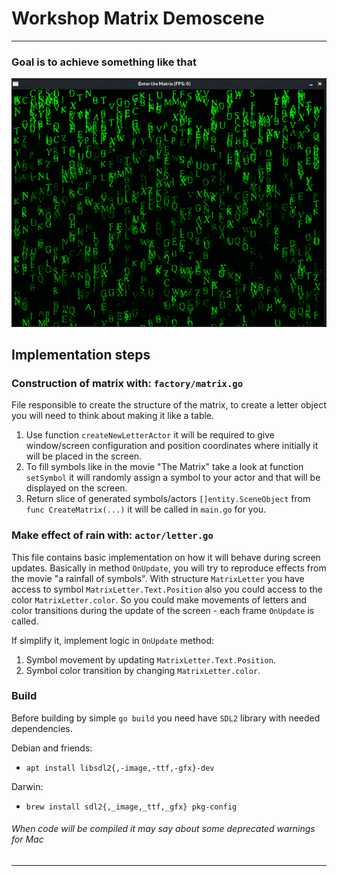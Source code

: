 # Workshop Matrix Demoscene
___

### Goal is to achieve something like that

![Rainfall of symbols like in the Matrix](./assets/example.gif "matrix_example")

## Implementation steps

### Construction of matrix with: `factory/matrix.go`
File responsible to create the structure of the matrix, to create a letter object you will need to think about making it like a table.

1. Use function `createNewLetterActor` it will be required to give window/screen configuration and position coordinates where initially it will be placed in the screen.
2. To fill symbols like in the movie "The Matrix" take a look at function `setSymbol` it will randomly assign a symbol to your actor and that will be displayed on the screen.
3. Return slice of generated symbols/actors `[]entity.SceneObject` from `func CreateMatrix(...)` it will be called in `main.go` for you.

### Make effect of rain with: `actor/letter.go`
This file contains basic implementation on how it will behave during screen updates.
Basically in method `OnUpdate`, you will try to reproduce effects from the movie "a rainfall of symbols".
With structure `MatrixLetter` you have access to symbol `MatrixLetter.Text.Position` also you could access to the color `MatrixLetter.color`.
So you could make movements of letters and color transitions during the update of the screen - each frame `OnUpdate` is called.

If simplify it, implement logic in `OnUpdate` method:
1. Symbol movement by updating `MatrixLetter.Text.Position`.
2. Symbol color transition by changing `MatrixLetter.color`.

### Build

Before building by simple `go build` you need have `SDL2` library with needed dependencies.

Debian and friends: 
* ```apt install libsdl2{,-image,-ttf,-gfx}-dev```

Darwin:
* ```brew install sdl2{,_image,_ttf,_gfx} pkg-config```

###### When code will be compiled it may say about some deprecated warnings for Mac
___
